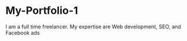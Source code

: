# My-Portfolio-1
I am a full time freelancer. My expertise are Web development, SEO, and Facebook ads
